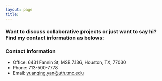 ```yaml
---
layout: page
title: 
---
```


### Want to discuss collaborative projects or just want to say hi? Find my contact information as belows: 

### Contact Information
* Office: 6431 Fannin St, MSB 7.136, Houston, TX, 77030
* Phone: 713-500-7778
* Email: [yuanqing.yan@uth.tmc.edu](mailto:yuanqing.yan@uth.tmc.edu)
